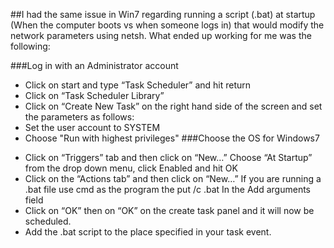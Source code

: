 
##I had the same issue in Win7 regarding running a script (.bat) at startup (When the computer boots vs when someone logs in) that would modify the network parameters using netsh. What ended up working for me was the following:

###Log in with an Administrator account
  - Click on start and type “Task Scheduler” and hit return
  - Click on “Task Scheduler Library”
  - Click on “Create New Task” on the right hand side of the screen and set the parameters as follows:
  - Set the user account to SYSTEM
  - Choose "Run with highest privileges"
###Choose the OS for Windows7
  + Click on “Triggers” tab and then click on “New…” Choose “At Startup” from the drop down menu, click Enabled and hit OK
  + Click on the “Actions tab” and then click on “New…” If you are running a .bat file use cmd as the program the put /c .bat In the Add arguments field
  + Click on “OK” then on “OK” on the create task panel and it will now be scheduled.
  + Add the .bat script to the place specified in your task event.
